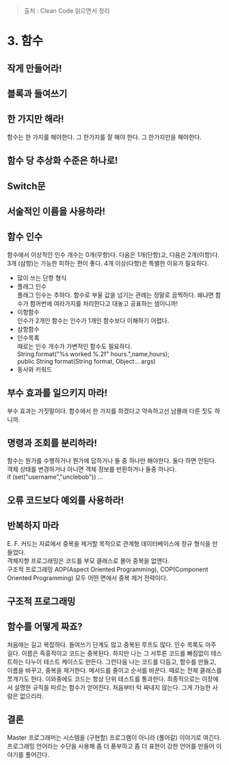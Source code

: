 > 출처 : Clean Code 읽으면서 정리

# 3. 함수
## 작게 만들어라!
## 블록과 들여쓰기
## 한 가지만 해라!
함수는 한 가지를 해야한다. 그 한가지를 잘 해야 한다. 그 한가지만을 해야한다.
## 함수 당 추상화 수준은 하나로!
## Switch문
## 서술적인 이름을 사용하라!
## 함수 인수
함수에서 이상적인 인수 개수는 0개(무항)다. 다음은 1개(단항)고, 다음은 2개(이항)다. 
3개 (삼항)는 가능한 피하는 편이 좋다. 4개 이상(다항)은 특별한 이유가 필요하다.
- 많이 쓰는 단항 형식
- 플래그 인수  
    플래그 인수는 추하다. 함수로 부울 값을 넘기는 관례는 정말로 끔찍하다.
    왜냐면 함수가 함꺼번에 여라가지를 처리한다고 대놓고 공표하는 셈이니까!
- 이항함수  
    인수가 2개인 함수는 인수가 1개인 함수보다 이해하기 어렵다.
- 삼항함수  
- 인수목록  
    때로는 인수 개수가 가변적인 함수도 필요하다.   
    String.format("%s worked %.2f" hours.",name,hours);  
    public String format(String format, Object... args)
- 동사와 키워드
## 부수 효과를 일으키지 마라!
부수 효과는 거짓말이다. 함수에서 한 가지를 하겠다고 약속하고선 남몰래 다른 짓도 하니까.
## 명령과 조회를 분리하라!
함수는 뭔가를 수행하거나 뭔가에 답하거나 둘 중 하나만 해야한다. 둘다 하면 안된다.
객체 상태를 변경하거나 아니면 객체 정보를 반환하거나 둘중 하나다.    
if (set("username","unclebob")) ...
## 오류 코드보다 예외를 사용하라!
## 반복하지 마라
E. F. 커드는 자료에서 중복을 제거할 목적으로 관계형 데이터베이스에 정규 형식을 만들었다.  
객체지향 프로그래밍은 코드를 부모 클래스로 몰아 중복을 없앤다.  
구조적 프로그래밍 AOP(Aspect Oriented Programming), COP(Component Oriented Programming) 모두 어떤 면에서 중복 제거 전략이다.
## 구조적 프로그래밍
## 함수를 어떻게 짜죠?
처음에는 길고 복잡하다. 들여쓰기 단계도 많고 중복된 루프도 많다. 인수 목록도 아주 길다. 이름은 즉흥적이고 코드는 중복된다.
하지만 나는 그 서투른 코드를 빠짐없이 테스트하는 다누이 테스트 케이스도 만든다. 그런다음 나는 코드를 다듬고, 함수를 만들고, 이름을 바꾸고, 중복을 제거한다.
메서드를 줄이고 순서를 바꾼다. 때로는 전체 클래스를 쪼개기도 한다. 이와중에도 코드는 항상 단위 테스트를 통과한다.
최종적으로는 이장에서 설명한 규칙을 따르는 함수가 얻어진다. 처음부터 탁 짜내지 않는다. 그게 가능한 사람은 없으리라.
## 결론
Master 프로그래머는 시스템을 (구현할) 프로그램이 아니라 (풀어갈) 이야기로 여긴다. 
프로그래밍 언어라는 수단을 사용해 좀 더 풍부하고 좀 더 표현이 강한 언어를 만들어 이야기를 풀어간다.
 
